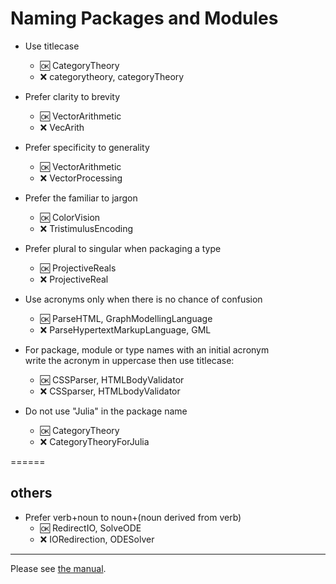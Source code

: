 # Naming Packages and Modules

- Use titlecase
  - :ok: CategoryTheory
  - :x:  categorytheory, categoryTheory
  
- Prefer clarity to brevity  
  - :ok: VectorArithmetic
  - :x:  VecArith
  
- Prefer specificity to generality  
  - :ok: VectorArithmetic
  - :x:  VectorProcessing

- Prefer the familiar to jargon  
  - :ok: ColorVision
  - :x:  TristimulusEncoding

- Prefer plural to singular when packaging a type
  - :ok: ProjectiveReals
  - :x:  ProjectiveReal

- Use acronyms only when there is no chance of confusion
  - :ok: ParseHTML, GraphModellingLanguage
  - :x: ParseHypertextMarkupLanguage, GML

- For package, module or type names with an initial acronym  
  write the acronym in uppercase then use titlecase:
  - :ok:  CSSParser, HTMLBodyValidator
  - :x:  CSSparser, HTMLbodyValidator
  
- Do not use "Julia" in the package name
  - :ok: CategoryTheory
  - :x:  CategoryTheoryForJulia

======

## others

- Prefer verb+noun to noun+(noun derived from verb)
  - :ok: RedirectIO, SolveODE
  - :x:  IORedirection, ODESolver

------  
    
Please see [the manual](http://docs.julialang.org/en/latest/manual/packages/#guidelines-for-naming-a-package).
